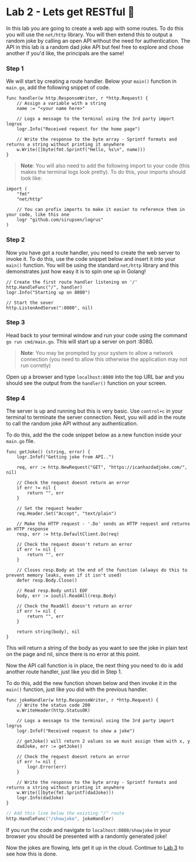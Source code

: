 # Lab 2 - Lets get RESTful :dancer: 

In this lab you are going to create a web app with some routes. To do this you will use the `net/http` library. You will then extend this to output a random joke by calling an open API without the need for authentication. The API in this lab is a random dad joke API but feel free to explore and chose another if you'd like, the principals are the same!

### Step 1

We will start by creating a route handler. Below your `main()` function in `main.go`, add the following snippet of code.

```golang
func handler(w http.ResponseWriter, r *http.Request) {
    // Assign a variable with a string
    name := "<your name here>"

    // Logs a message to the terminal using the 3rd party import logrus
    logr.Info("Received request for the home page")

    // Write the response to the byte array - Sprintf formats and returns a string without printing it anywhere
    w.Write([]byte(fmt.Sprintf("Hello, %s\n", name)))
}
```

> **Note**: You will also need to add the following import to your code (this makes the terminal logs look pretty). To do this, your imports should look like:

```golang
import (
    "fmt"
    "net/http"

    // You can prefix imports to make it easier to reference them in your code, like this one
    logr "github.com/sirupsen/logrus"
)
```

### Step 2

Now you have got a route handler, you need to create the web server to invoke it. To do this, use the code snippet below and insert it into your `main()` function. You will be using the standard `net/http` library and this demonstrates just how easy it is to spin one up in Golang!

```golang
// Create the first route handler listening on '/'
http.HandleFunc("/", handler)
logr.Info("Starting up on 8080")

// Start the sever
http.ListenAndServe(":8080", nil)
```

### Step 3

Head back to your terminal window and run your code using the command `go run cmd/main.go`. This will start up a server on port :8080.

> **Note**: You may be prompted by your system to allow a network connection (you need to allow this otherwise the application may not run corretly)

Open up a browser and type `localhost:8080` into the top URL bar and you should see the output from the `handler()` function on your screen.

### Step 4

The server is up and running but this is very basic. Use `control+c` in your terminal to terminate the server connection. Next, you will add in the route to call the random joke API without any authentication.

To do this, add the the code snippet below as a new function inside your `main.go` file.

```golang
func getJoke() (string, error) {
    logr.Infof("Getting joke from API..")

    req, err := http.NewRequest("GET", "https://icanhazdadjoke.com/", nil)

    // Check the request doesnt return an error
    if err != nil {
        return "", err
    }

    // Set the request header
    req.Header.Set("Accept", "text/plain")

    // Make the HTTP request - '.Do' sends an HTTP request and returns an HTTP response
    resp, err := http.DefaultClient.Do(req)

    // Check the request doesn't return an error
    if err != nil {
        return "", err
    }

    // Closes resp.Body at the end of the function (always do this to prevent memory leaks, even if it isn't used)
    defer resp.Body.Close()

    // Read resp.Body until EOF
    body, err := ioutil.ReadAll(resp.Body)

    // Check the ReadAll doesn't return an error
    if err != nil {
        return "", err
    }

    return string(body), nil
}
```

This will return a string of the body as you want to see the joke in plain text on the page and nil, since there is no error at this point. 

Now the API call function is in place, the next thing you need to do is add another route handler, just like you did in Step 1.

To do this, add the new function shown below and then invoke it in the `main()` function, just like you did with the previous handler.

```golang
func jokeHandler(w http.ResponseWriter, r *http.Request) {
    // Write the status code 200
    w.WriteHeader(http.StatusOK)

    // Logs a message to the terminal using the 3rd party import logrus
    logr.Infof("Received request to show a joke")

    // getJoke() will return 2 values so we must assign them with x, y
    dadJoke, err := getJoke()

    // Check the request doesnt return an error
    if err != nil {
        logr.Error(err)
    }

    // Write the response to the byte array - Sprintf formats and returns a string without printing it anywhere
    w.Write([]byte(fmt.Sprintf(dadJoke)))
    logr.Info(dadJoke)
}
```

```go
// Add this line below the existing "/" route
http.HandleFunc("/showjoke", jokeHandler)
```

If you run the code and navigate to `localhost:8080/showjoke` in your browser you should be presented with a randomly generated joke!

Now the jokes are flowing, lets get it up in the cloud. Continue to [Lab 3](./lab-3.md) to see how this is done.
